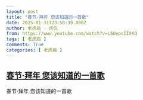 ```yaml
---
layout: post
title: "春节·拜年 您该知道的一首歌"
date: 2025-01-31T23:50:39.000Z
author: 老虎庙 · 虎侃
from: https://www.youtube.com/watch?v=L5UepcIIXKQ
tags: [ 老虎庙 ]
comments: True
categories: [ 老虎庙 ]
---
```

<!--1738367439000-->
[春节·拜年 您该知道的一首歌](https://www.youtube.com/watch?v=L5UepcIIXKQ)
------

<div>
春节·拜年 您该知道的一首歌
</div>
